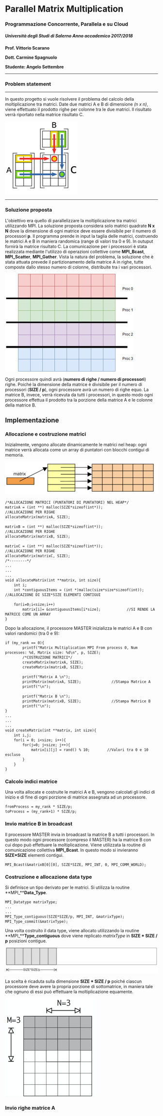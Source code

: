 # Parallel Matrix Multiplication

### Programmazione Concorrente, Parallela e su Cloud

##### Università degli Studi di Salerno									Anno accademico *2017/2018*

**Prof. Vittorio Scarano**

**Dott. Carmine Spagnuolo**

**Studente: Angelo Settembre**

------

### Problem statement

------

In questo progetto si vuole risolvere il problema del calcolo della moltiplicazione tra matrici. Date due matrici A e B di dimensione *(n x n)*, viene effettuato il prodotto righe per colonne tra le due matrici. Il risultato verrà riportato nella matrice risultato C. 

![1024px-Matrix_multiplication_diagram.svg](https://github.com/angelosettembre/Matrix_Multiplication_MPI/blob/master/img/1024px-Matrix_multiplication_diagram.svg.png)

------

### Soluzione proposta

L'obiettivo era quello di parallelizzare la moltiplicazione tra matrici utilizzando MPI. La soluzione proposta considera solo matrici quadrate **N x N** dove la dimensione di ogni matrice deve essere divisibile per il numero di processori **p**. Il programma prende in input la taglia delle matrici, costruendo le matrici A e B in maniera randomica (range di valori tra 0 e 9). In outuput fornirà la matrice risultato C. La comunicazione per i processori è stata realizzata mediante l'utilizzo di operazioni collettive come **MPI_Bcast**, **MPI_Scatter**, **MPI_Gather**. Vista la natura del problema, la soluzione che è stata attuata prevede il partizionamento della matrice A in righe, tutte composte dallo stesso numero di colonne, distribuite tra i vari processori. 

![](https://github.com/angelosettembre/Matrix_Multiplication_MPI/blob/master/img/division.jpg)

Ogni processore quindi avrà (**numero di righe / numero di processori**) righe. Poiché la dimensione della matrice è divisibile per il numero di processori (**SIZE / p**), ogni processore avrà un numero di righe equo. La matrice B, invece, verrà ricevuta da tutti i processori, in questo modo ogni processore effettua il prodotto tra la porzione della matrice A e le colonne della matrice B.

## Implementazione
### Allocazione e costruzione matrici
Inizialmente, vengono allocate dinamicamente le matrici nel heap: ogni matrice verrà allocata come un array di puntatori con blocchi contigui di memoria.

![](https://github.com/angelosettembre/Matrix_Multiplication_MPI/blob/master/img/matrix_allocation.png)

```
/*ALLOCAZIONE MATRICI (PUNTATORI DI PUNTATORI) NEL HEAP*/
matrixA = (int **) malloc(SIZE*sizeof(int*));				//ALLOCAZIONE PER RIGHE
allocateMatrix(matrixA, SIZE);

matrixB = (int **) malloc(SIZE*sizeof(int*));				//ALLOCAZIONE PER RIGHE
allocateMatrix(matrixB, SIZE);

matrixC = (int **) malloc(SIZE*sizeof(int*));				//ALLOCAZIONE PER RIGHE
allocateMatrix(matrixC, SIZE);
/*--------*/
...
...
...
void allocateMatrix(int **matrix, int size){
	int i;
	int *contiguousItems = (int *)malloc(size*size*sizeof(int));	//ALLOCAZIONE DI SIZE*SIZE ELEMENTI CONTIGUI

	for(i=0;i<size;i++)
		matrix[i]= &contiguousItems[i*size];			//SI RENDE LA MATRICE COME UN ARRAY
}
```
Dopo la allocazione, il processore MASTER inizializza le matrici A e B con valori randomici (tra 0 e 9):

```
if (my_rank == 0){							
		printf("Matrix Multiplication MPI From process 0, Num processes: %d, Matrix size: %d\n", p, SIZE);
		/*COSTRUZIONE MATRICI*/
		createMatrix(matrixA, SIZE);
		createMatrix(matrixB, SIZE);

		printf("Matrix A \n");
		printMatrix(matrixA, SIZE);				 //Stampa Matrice A
		printf("\n");

		printf("Matrix B \n");
		printMatrix(matrixB, SIZE);			     //Stampa Matrice B
		printf("\n");
}
...
...
...
void createMatrix(int **matrix, int size){
	int i,j;
	for(i = 0; i<size; i++){
		for(j=0; j<size; j++){
			matrix[i][j] = rand() % 10;		   //Valori tra 0 e 10 escluso
		}
	}
}
```
### Calcolo indici matrice
Una volta allocate e costruite le matrici A e B, vengono calcolati gli indici di inizio e di fine di ogni porzione di matrice assegnata ad un processore.

```
fromProcess = my_rank * SIZE/p;
toProcess = (my_rank+1) * SIZE/p;
```
### Invio matrice B in broadcast
Il processore MASTER invia in broadcast la matrice B a tutti i processori. In questo modo ogni processore (compreso il MASTER) ha la matrice B con cui dopo può effettuare la moltiplicazione. Viene utilizzata la routine di comunicazione collettiva **MPI_Bcast**. In questo modo si invieranno **SIZE*SIZE** elementi contigui.

```
MPI_Bcast(&matrixB[0][0], SIZE*SIZE, MPI_INT, 0, MPI_COMM_WORLD);
```

### Costruzione e allocazione data type
Si definisce un tipo derivato per le matrici. Si utilizza la routine **MPI_****Data_Type**.

```
MPI_Datatype matrixType;
...
...
MPI_Type_contiguous(SIZE*SIZE/p, MPI_INT, &matrixType);
MPI_Type_commit(&matrixType);
```

Una volta costruito il data type, viene allocato utilizzando la routine **MPI_****Type_contiguous** dove viene replicato *matrixType* in **SIZE * SIZE / p** posizioni contigue.

![](https://github.com/angelosettembre/Matrix_Multiplication_MPI/blob/master/img/data-contiguous.jpg)

La scelta è ricaduta sulla dimensione **SIZE * SIZE / p** poiché ciascun processore deve avere la propria porzione di sottomatrice, in maniera tale che ognuno di essi può effettuare la moltiplicazione equamente.

![](https://github.com/angelosettembre/Matrix_Multiplication_MPI/blob/master/img/blasmatrix.png)

### Invio righe matrice A
